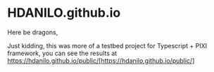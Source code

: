 # HDANILO.github.io

Here be dragons,

Just kidding, this was more of a testbed project for Typescript + PIXI framework, you can see the results at https://hdanilo.github.io/public/[https://hdanilo.github.io/public/]
